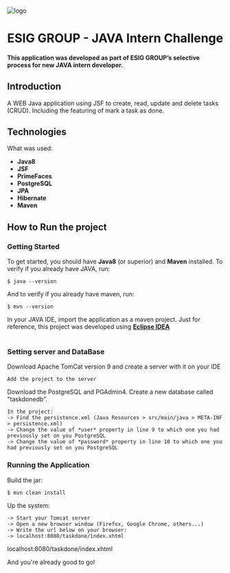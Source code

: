 ![logo](https://user-images.githubusercontent.com/80219103/208516280-6d74f848-1149-44a2-88a5-7d3deee04dac.png)

# ESIG GROUP - JAVA Intern Challenge
#### This application was developed as part of ESIG GROUP’s selective process for new JAVA intern developer.

## Introduction
A WEB Java application using JSF to create, read, update and delete tasks (CRUD). 
Including the featuring of mark a task as done.

## Technologies
What was used:
- **Java8**
- **JSF**
- **PrimeFaces**
- **PostgreSQL** 
- **JPA**
- **Hibernate** 
- **Maven** 

## How to Run the project
### Getting Started
To get started, you should have **Java8** (or superior) and **Maven** installed. To verify if you already have JAVA, run:
```
$ java --version 
```
And to verify if you already have maven, run:
```
$ mvn --version 
```
In your JAVA IDE, import the application as a maven project. Just for reference, this project was developed using **[Eclipse IDEA](https://www.eclipse.org/downloads/)**
<br></br>
### Setting server and DataBase
Download Apache TomCat version 9 and create a server with it on your IDE
```
Add the project to the server
```
Download the PostgreSQL and PGAdmin4. Create a new database called "taskdonedb".

```
In the project:
-> Find the persistence.xml (Java Resources > src/main/java > META-INF > persistence.xml)
-> Change the value of *user* property in line 9 to which one you had previously set on you PostgreSQL
-> Change the value of *password* property in line 10 to which one you had previously set on you PostgreSQL
```

### Running the Application
Build the jar:
```
$ mvn clean install
```
Up the system:
```
-> Start your Tomcat server
-> Open a new browser window (Firefox, Google Chrome, others...)
-> Write the url below on your browser:
-> localhost:8080/taskdone/index.xhtml
```
localhost:8080/taskdone/index.xhtml

And you're already good to go!